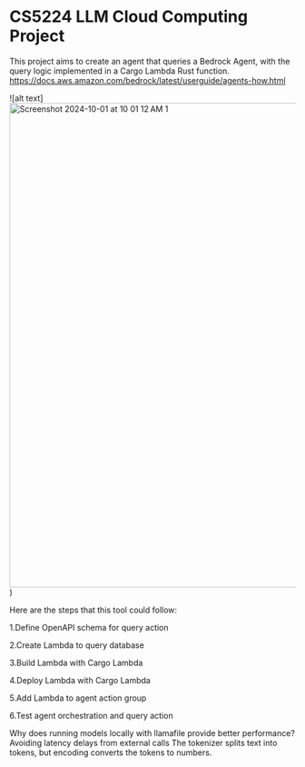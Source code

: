 # CS5224 LLM Cloud Computing Project
This project aims to create an agent that queries a Bedrock Agent, with the query logic implemented in a Cargo Lambda Rust function.
https://docs.aws.amazon.com/bedrock/latest/userguide/agents-how.html

![alt text]<img width="853" alt="Screenshot 2024-10-01 at 10 01 12 AM 1" src="https://github.com/user-attachments/assets/a6b6705d-4ec3-4853-87b4-82c7d1719b98">)

Here are the steps that this tool could follow:

1.Define OpenAPI schema for query action

2.Create Lambda to query database

3.Build Lambda with Cargo Lambda

4.Deploy Lambda with Cargo Lambda

5.Add Lambda to agent action group

6.Test agent orchestration and query action


Why does running models locally with llamafile provide better performance?
Avoiding latency delays from external calls
The tokenizer splits text into tokens, but encoding converts the tokens to numbers.
